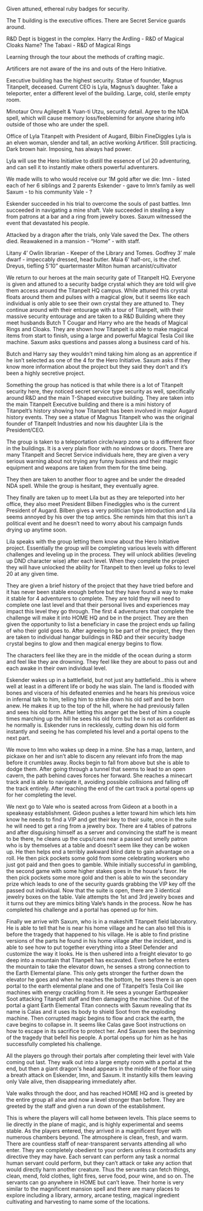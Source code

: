 Given attuned, ethereal ruby badges for security.

The T building is the executive offices.
There are Secret Service guards around.

R&D Dept is biggest in the complex. 
Harry the Ardling - R&D of Magical Cloaks
Name? The Tabaxi - R&D of Magical Rings

Learning through the tour about the methods of crafting magic. 

Artificers are not aware of the ins and outs of the Hero Initiative. 

Executive building has the highest security. 
Statue of founder, Magnus Titanpelt, deceased. Current CEO is Lyla, Magnus’s daughter. 
Take a teleporter, enter a different level of the building. Large, cold, sterile empty room. 

Minotaur Onru Agilepelt & Yuan-ti Utzu, security detail. 
Agree to the NDA spell, which will cause memory loss/feeblemind for anyone sharing info outside of those who are under the spell.

Office of Lyla Titanpelt with President of Augard, Bilbin FineDiggles
Lyla is an elven woman, slender and tall, an active working Artificer. Still practicing. Dark brown hair. Imposing, has always had power. 

Lyla will use the Hero Initiative to distill the essence of Lvl 20 adventuring, and can sell it to instantly make others powerful adventurers.

We made wills to who would receive our 1M gold after we die:
Imn - listed each of her 6 siblings and 2 parents
Eskender - gave to Imn’s family as well 
Saxum - to his community 
Vale - ?


Eskender succeeded in his trial to overcome the souls of past battles.
Imn succeeded in navigating a mine shaft.
Vale succeeded in stealing a key from patrons at a bar and a ring from jewelry boxes.
Saxum witnessed the event that devastated his people.

Attacked by a dragon after the trials, only Vale saved the Dex. The others died.
Reawakened in a mansion - “Home” - with staff.

Litany 4’ Owlin librarian - Keeper of the Library and Tomes.
Godfrey 3’ male dwarf - impeccably dressed, head butler. 
Maia 6’ half-orc, is the chef. 
Dreyus, tiefling 5’10” quartermaster
Milton human arcanist/cultivator

We return to our heroes at the main security gate of Titanpelt HQ. Everyone is given and attuned to a security badge crystal which they are told will give them access around the Titanpelt HQ campus. While attuned this crystal floats around them and pulses with a magical glow, but it seems like each individual is only able to see their own crystal they are attuned to. 
They continue around with their entourage with a tour of Titanpelt, with their massive security entourage and are taken to a R&D Building where they meet husbands Butch T Cougar and Harry who are the heads of Magical Rings and Cloaks. They are shown how Titanpelt is able to make magical items from start to finish, using a large and powerful Magical Tesla Coil like machine. Saxum asks questions and passes along a business card of his.

Butch and Harry say they wouldn’t mind taking him along as an apprentice if he isn’t selected as one of the 4 for the Hero Initiative. Saxum asks if they know more information about the project but they said they don’t and it’s been a highly secretive project.

Something the group has noticed is that while there is a lot of Titanpelt security here, they noticed secret service type security as well, specifically around R&D and the main T-Shaped executive building.
They are taken into the main Titanpelt Executive building and there is a mini history of Titanpelt’s history showing how Titanpelt has been involved in major Augard history events. They see a statue of Magnus Titanpelt who was the original founder of Titanpelt Industries and now his daughter Lila is the President/CEO.

The group is taken to a teleportation circle/warp zone up to a different floor in the buildings. It is a very plain floor with no windows or doors. There are many Titanpelt and Secret Service individuals here, they are given a very serious warning about not trying any funny business and their magic equipment and weapons are taken from them for the time being. 

They then are taken to another floor to agree and be under the dreaded NDA spell. While the group is hesitant, they eventually agree.

They finally are taken up to meet Lila but as they are teleported into her office, they also meet President Bilben Finediggles who is the current President of Augard. Bilben gives a very politician type introduction and Lila seems annoyed by his over the top antics. She reminds him that this isn’t a political event and he doesn’t need to worry about his campaign funds drying up anytime soon. 

Lila speaks with the group letting them know about the Hero Initiative project. Essentially the group will be completing various levels with different challenges and leveling up in the process. They will unlock abilities (leveling up DND character wise) after each level. When they complete the project they will have unlocked the ability for Titanpelt to then level up folks to level 20 at any given time.

They are given a brief history of the project that they have tried before and it has never been stable enough before but they have found a way to make it stable for 4 adventurers to complete. They are told they will need to complete one last level and that their personal lives and experiences may impact this level they go through. The first 4 adventurers that complete the challenge will make it into HOME HQ and be in the project. They are then given the opportunity to list a beneficiary in case the project ends up failing of who their gold goes to. After agreeing to be part of the project, they then are taken to individual hangar buildings in R&D and their security badge crystal begins to glow and then magical energy begins to flow. 

The characters feel like they are in the middle of the ocean during a storm and feel like they are drowning. They feel like they are about to pass out and each awake in their own individual level.

Eskender wakes up in a battlefield, but not just any battlefield…this is where well at least in a different life or body he was slain. The land is flooded with bones and viscera of his defeated enemies and he hears his previous voice in infernal talk to him, telling him to strike down his old self and be born anew. He makes it up to the top of the hill, where he had previously fallen and sees his old form. After letting this anger get the best of him a couple times marching up the hill he sees his old form but he is not as confident as he normally is. Eskender runs in recklessly, cutting down his old form instantly and seeing he has completed his level and a portal opens to the next part.

We move to Imn who wakes up deep in a mine. She has a map, lantern, and pickaxe on her and isn’t able to discern any relevant info from the map before it crumbles away. Rocks begin to fall from above but she is able to dodge them. After going through a tunnel that seems to lead to an open cavern, the path behind caves forces her forward. She reaches a minecart track and is able to navigate it, avoiding possible collisions and falling off the track entirely. After reaching the end of the cart track a portal opens up for her completing the level.

We next go to Vale who is seated across from Gideon at a booth in a speakeasy establishment. Gideon pushes a letter toward him which lets him know he needs to find a VIP and get their key to their suite, once in the suite he will need to get a ring from a jewelry box. There are 4 tables of patrons and after disguising himself as a server and convincing the staff he is meant to be there, he cleans up the cups/cans near a passed out smelly patron who is by themselves at a table and doesn’t seem like they can be woken up. He then helps end a terribly awkward blind date to gain advantage on a roll. He then pick pockets some gold from some celebrating workers who just got paid and then goes to gamble. While initially successful in gambling, the second game with some higher stakes goes in the house's favor. He then pick pockets some more gold and then is able to win the secondary prize which leads to one of the security guards grabbing the VIP key off the passed out individual. Now that the suite is open, there are 3 identical jewelry boxes on the table. Vale attempts the 1st and 3rd jewelry boxes and it turns out they are mimics biting Vale’s hands in the process. Now he has completed his challenge and a portal has opened up for him.

Finally we arrive with Saxum, who is in a makeshift Titanpelt field laboratory. He is able to tell that he is near his home village and he can also tell this is before the tragedy that happened to his village. He is able to find pristine versions of the parts he found in his home village after the incident, and is able to see how to put together everything into a Steel Defender and customize the way it looks. He is then ushered into a freight elevator to go deep into a mountain that Titanpelt has excavated. Even before he enters the mountain to take the elevator down, he senses a strong connection to the Earth Elemental plane. This only gets stronger the further down the elevator he goes and when he reaches the bottom, he sees there is an open portal to the earth elemental plane and one of Titanpelt’s Tesla Coil like machines with energy crackling from it. He sees a younger Earthspeaker Soot attacking Titanpelt staff and then damaging the machine. Out of the portal a giant Earth Elemental Titan connects with Saxum revealing that its name is Calas and it uses its body to shield Soot from the exploding machine. Then corrupted magic begins to flow and crack the earth, the cave begins to collapse in. It seems like Calas gave Soot instructions on how to escape in its sacrifice to protect her. And Saxum sees the beginning of the tragedy that befell his people. A portal opens up for him as he has successfully completed his challenge.

All the players go through their portals after completing their level with Vale coming out last. They walk out into a large empty room with a portal at the end, but then a giant dragon's head appears in the middle of the floor using a breath attack on Eskender, Imn, and Saxum. It instantly kills them leaving only Vale alive, then disappearing immediately after.

Vale walks through the door, and has reached HOME HQ and is greeted by the entire group all alive and now a level stronger than before. They are greeted by the staff and given a run down of the establishment. 

This is where the players will call home between levels. This place seems to lie directly in the plane of magic, and is highly experimental and seems stable. As the players entered, they arrived in a magnificent foyer with numerous chambers beyond. The atmosphere is clean, fresh, and warm. There are countless staff of near-transparent servants attending all who enter. They are completely obedient to your orders unless it contradicts any directive they may have. Each servant can perform any task a normal human servant could perform, but they can’t attack or take any action that would directly harm another creature. Thus the servants can fetch things, clean, mend, fold clothes, light fires, serve food, pour wine, and so on. The servants can go anywhere in HOME but can’t leave. Their home is very similar to the magnificent mansion spell and there are many places to explore including a library, armory, arcane testing, magical ingredient cultivating and harvesting to name some of the locations.
